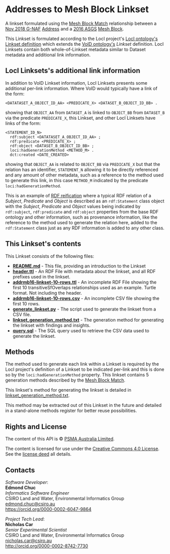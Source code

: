 # Addresses to Mesh Block Linkset

A linkset formulated using the [Mesh Block Match](http://linked.data.gov.au/def/gnaf/code/MeshBlockMatchTypes) relationship between a [Nov 2018 G-NAF](http://linked.data.gov.au/dataset/gnaf) [Address](http://linked.data.gov.au/def/gnaf#Address) and a [2016 ASGS](http://linked.data.gov.au/dataset/asgs2016) [Mesh Block](http://linked.data.gov.au/def/asgs#MeshBlock).

This Linkset is formulated according to the LocI project's [LocI ontology's Linkset definition](http://linked.data.gov.au/def/loci#Linkset) which extends the [VoID ontology's](https://www.w3.org/TR/void/) *Linkset* definition. LocI Linksets contain both whole-of-Linkset metadata similar to Dataset metadata and additional link information.

## LocI Linksets's additional link information
In addition to VoID Linkset information, LocI Linksets presents some additional per-link information. Where VoID would typically have a link of the form:

```
<DATATASET_A_OBJECT_ID_AA> <PREDICATE_X> <DATASET_B_OBJECT_ID_BB> .
```
showing that `OBJECT_AA` from `DATASET_A` is linked to `OBJECT_BB` from `DATASET_B` via the predicate `PREDICATE_X`, this Linkset, and other LocI Linksets have links of the form:

```
<STATEMENT_ID_N>
  rdf:subject <DATATASET_A_OBJECT_ID_AA> ;
  rdf:predicate <PREDICATE_X> ;
  rdf:object <DATASET_B_OBJECT_ID_BB> ;
  loci:hadGenerationMethod <METHOD_M> .
  dct:created <DATE_CREATED>
```

showing that `OBJECT_AA` is related to `OBJECT_BB` via `PREDICATE_X` but that the relation has an identifier, `STATEMENT_N` allowing it to be directly referenced and any amount of other metadata, such as a reference to the method used to generate this link, in this case `METHOD_M` indicated by the predicate `loci:hadGenerationMethod`.

This is an example of [RDF reification](http://patterns.dataincubator.org/book/reified-statement.html) where a typical RDF relation of a *Subject*, *Predicate* and *Object* is described as an `rdf:Statement` class object with the *Subject*, *Predicate* and *Object* values being indicated by `rdf:subject`, `rdf:predicate` and `rdf:object` properties from the base RDF ontology and other information, such as provenance information, like the reference to the method used to generate the relation here, added to the `rdf:Statement` class just as any RDF information is added to any other class.

## This Linkset's contents
This Linkset consists of the following files:

* **[README.md](README.md)** - This file, providing an introduction to the Linkset
* **[header.ttl](header.ttl)** - An RDF File with metadata about the linkset, and all RDF prefixes used in the linkset.
* **[addrmb16-linkset-10-rows.ttl](addrmb16-linkset-10-rows.ttl)** - An incomplete RDF File showing the first 10 transitiveSfOverlaps relationships used as an example. Turtle format. Not including the header.
* **[addrmb16-linkset-10-rows.csv](addrmb16-linkset-10-rows.csv)** - An incomplete CSV file showing the first 10 rows.
* **[generate_linkset.py](generate_linkset.py)** - The script used to generate the linkset from a CSV file.
* **[linkset_generation_method.txt](linkset_generation_method.txt)** - The generation method for generating the linkset with findings and insights.
* **[query.sql](query.sql)** - The SQL query used to retrieve the CSV data used to generate the linkset. 

## Methods

The method used to generate each link within a Linkset is required by the LocI project's definition of a Linkset to be indicated per-link and this is done so by the `loci:hadGenerationMethod` property. This linkset contains 5 generation methods described by the [Mesh Block Match](http://linked.data.gov.au/def/gnaf/code/MeshBlockMatchTypes).

This linkset's method for generating the linkset is detailed in [linkset_generation_method.txt](linkset_generation_method.txt).

This method may be extracted out of this Linkset in the future and detailed in a stand-alone methods register for better reuse possibilities.


## Rights and License

The content of this API is &copy; [PSMA Australia Limited](https://www.psma.com.au/).

The content is licensed for use under the [Creative Commons 4.0 License](https://creativecommons.org/licenses/by/4.0/). See the [license deed](LICENSE) all details.

## Contacts

*Software Developer*:<br>
**Edmond Chuc**<br>
*Informatics Software Engineer*<br>
CSIRO Land and Water, Environmental Informatics Group<br>
<edmond.chuc@csiro.au><br>
<https://orcid.org/0000-0002-6047-9864><br>

*Project Tech Lead*:<br>
**Nicholas Car**<br>
*Senior Experimental Scientist*<br>
CSIRO Land and Water, Environmental Informatics Group<br>
<nicholas.car@csiro.au><br>
<http://orcid.org/0000-0002-8742-7730>